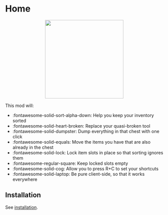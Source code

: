 # Home

<p align="center">
    <img src="https://raw.githubusercontent.com/blackd/Inventory-Profiles/all-in-one/description/output.webp" width="250px">
</p>

This mod will:

- :fontawesome-solid-sort-alpha-down: Help you keep your inventory sorted
- :fontawesome-solid-heart-broken: Replace your quasi-broken tool
- :fontawesome-solid-dumpster: Dump everything in that chest with one click
- :fontawesome-solid-equals: Move the items you have that are also already in the chest
- :fontawesome-solid-lock: Lock item slots in place so that sorting ignores them
- :fontawesome-regular-square: Keep locked slots empty
- :fontawesome-solid-cog: Allow you to press R+C to set your shortcuts
- :fontawesome-solid-laptop: Be pure client-side, so that it works everywhere

## Installation

See [installation](installation/index.md).
